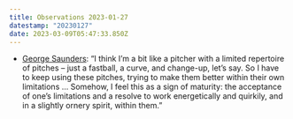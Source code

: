 ```yaml
---
title: Observations 2023-01-27
datestamp: "20230127"
date: 2023-03-09T05:47:33.850Z
---
```

- [George Saunders](https://open.substack.com/pub/georgesaunders/p/calling-back?r=62534&utm_campaign=post&utm_medium=web): “I think I’m a bit like a pitcher with a limited repertoire of pitches – just a fastball, a curve, and change-up, let’s say.  So I have to keep using these pitches, trying to make them better within their own limitations … Somehow, I feel this as a sign of maturity: the acceptance of one’s limitations and a resolve to work energetically and quirkily, and in a slightly ornery spirit, within them.”
